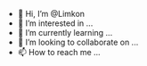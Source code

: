 - 👋 Hi, I’m @Limkon
- 👀 I’m interested in ...
- 🌱 I’m currently learning ...
- 💞️ I’m looking to collaborate on ...
- 📫 How to reach me ...

<!---
Limkon/Limkon is a ✨ special ✨ repository because its `README.md` (this file) appears on your GitHub profile.
You can click the Preview link to take a look at your changes.
--->
